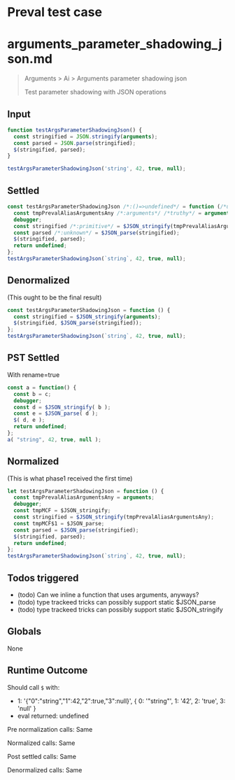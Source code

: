 # Preval test case

# arguments_parameter_shadowing_json.md

> Arguments > Ai > Arguments parameter shadowing json
>
> Test parameter shadowing with JSON operations

## Input

`````js filename=intro
function testArgsParameterShadowingJson() {
  const stringified = JSON.stringify(arguments);
  const parsed = JSON.parse(stringified);
  $(stringified, parsed);
}

testArgsParameterShadowingJson('string', 42, true, null);
`````


## Settled


`````js filename=intro
const testArgsParameterShadowingJson /*:()=>undefined*/ = function (/*uses arguments*/) {
  const tmpPrevalAliasArgumentsAny /*:arguments*/ /*truthy*/ = arguments;
  debugger;
  const stringified /*:primitive*/ = $JSON_stringify(tmpPrevalAliasArgumentsAny);
  const parsed /*:unknown*/ = $JSON_parse(stringified);
  $(stringified, parsed);
  return undefined;
};
testArgsParameterShadowingJson(`string`, 42, true, null);
`````


## Denormalized
(This ought to be the final result)

`````js filename=intro
const testArgsParameterShadowingJson = function () {
  const stringified = $JSON_stringify(arguments);
  $(stringified, $JSON_parse(stringified));
};
testArgsParameterShadowingJson(`string`, 42, true, null);
`````


## PST Settled
With rename=true

`````js filename=intro
const a = function() {
  const b = c;
  debugger;
  const d = $JSON_stringify( b );
  const e = $JSON_parse( d );
  $( d, e );
  return undefined;
};
a( "string", 42, true, null );
`````


## Normalized
(This is what phase1 received the first time)

`````js filename=intro
let testArgsParameterShadowingJson = function () {
  const tmpPrevalAliasArgumentsAny = arguments;
  debugger;
  const tmpMCF = $JSON_stringify;
  const stringified = $JSON_stringify(tmpPrevalAliasArgumentsAny);
  const tmpMCF$1 = $JSON_parse;
  const parsed = $JSON_parse(stringified);
  $(stringified, parsed);
  return undefined;
};
testArgsParameterShadowingJson(`string`, 42, true, null);
`````


## Todos triggered


- (todo) Can we inline a function that uses arguments, anyways?
- (todo) type trackeed tricks can possibly support static $JSON_parse
- (todo) type trackeed tricks can possibly support static $JSON_stringify


## Globals


None


## Runtime Outcome


Should call `$` with:
 - 1: '{"0":"string","1":42,"2":true,"3":null}', { 0: '"string"', 1: '42', 2: 'true', 3: 'null' }
 - eval returned: undefined

Pre normalization calls: Same

Normalized calls: Same

Post settled calls: Same

Denormalized calls: Same
